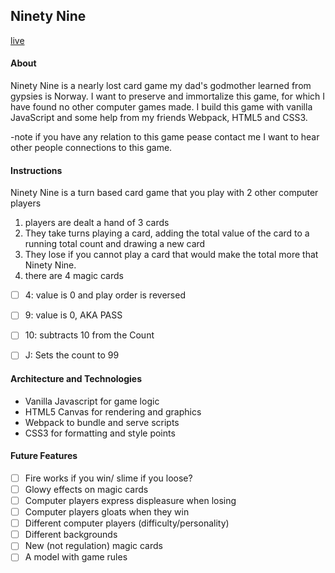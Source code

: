 ## Ninety Nine

[live](https://newhitson.github.io./)

#### About
Ninety Nine is a nearly lost card game my dad's godmother learned from gypsies is Norway. I want to preserve and immortalize this game, for which I have found no other computer games made. I build this game with vanilla JavaScript and some help from my friends Webpack, HTML5 and CSS3.

-note if you have any relation to this game pease contact me I want to hear other people connections to this game.

#### Instructions
Ninety Nine is a turn based card game that you play with 2 other computer players

1) players are dealt a hand of 3 cards
2) They take turns playing a card, adding the total value of the card to a running total count and drawing a new card
3) They lose if you cannot play a card that would make the total more that Ninety Nine.
4) there are 4 magic cards
  -[ ] 4: value is 0 and play order is reversed
  -[ ] 9: value is 0, AKA PASS
  -[ ] 10: subtracts 10 from the Count
  -[ ] J: Sets the count to 99  


#### Architecture and Technologies
- Vanilla Javascript for game logic
- HTML5 Canvas for rendering and graphics
- Webpack to bundle and serve scripts
- CSS3 for formatting and style points


#### Future Features

- [ ] Fire works if you win/ slime if you loose?
- [ ] Glowy effects on magic cards
- [ ] Computer players express displeasure when losing
- [ ] Computer players gloats when they win   
- [ ] Different computer players (difficulty/personality)
- [ ] Different backgrounds
- [ ] New (not regulation) magic cards
- [ ] A model with game rules
